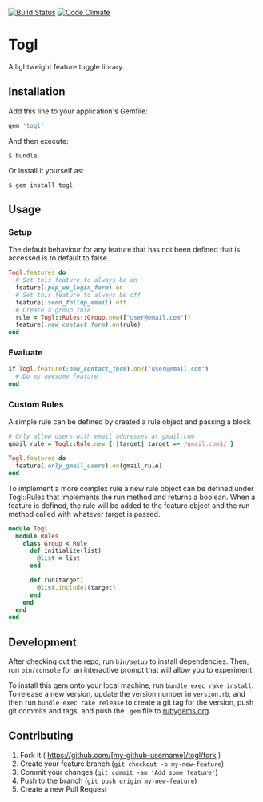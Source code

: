 [![Build Status](https://travis-ci.org/codebreakdown/togl.svg?branch=master)](https://travis-ci.org/codebreakdown/togl)
[![Code Climate](https://img.shields.io/codeclimate/github/codebreakdown/togl.svg)](https://codeclimate.com/github/codebreakdown/togl)

# Togl

A lightweight feature toggle library.

## Installation

Add this line to your application's Gemfile:

```ruby
gem 'togl'
```

And then execute:

    $ bundle

Or install it yourself as:

    $ gem install togl

## Usage

### Setup

The default behaviour for any feature that has not been defined that is accessed is to default to false.

```ruby
Togl.features do
  # Set this feature to always be on
  feature(:pop_up_login_form).on 
  # Set this feature to always be off
  feature(:send_follup_email).off
  # Create a group rule
  rule = Togl::Rules::Group.new(["user@email.com"])
  feature(:new_contact_form).on(rule)
end
```

### Evaluate

```ruby
if Togl.feature(:new_contact_form).on?("user@email.com")
  # Do my awesome feature
end
```

### Custom Rules

A simple rule can be defined by created a rule object and passing a block

```ruby
# Only allow users with email addresses at gmail.com
gmail_rule = Togl::Rule.new { |target| target =~ /gmail.com$/ }

Togl.features do
  feature(:only_gmail_users).on(gmail_rule)
end
```

To implement a more complex rule a new rule object can be defined under Togl::Rules that implements the run method and returns a boolean. When a feature is defined, the rule will be added to the feature object and the run method called with whatever target is passed.

```ruby
module Togl
  module Rules
    class Group < Rule
      def initialize(list)
        @list = list
      end

      def run(target)
        @list.include?(target)
      end
    end
  end
end
```

## Development

After checking out the repo, run `bin/setup` to install dependencies. Then, run `bin/console` for an interactive prompt that will allow you to experiment.

To install this gem onto your local machine, run `bundle exec rake install`. To release a new version, update the version number in `version.rb`, and then run `bundle exec rake release` to create a git tag for the version, push git commits and tags, and push the `.gem` file to [rubygems.org](https://rubygems.org).

## Contributing

1. Fork it ( https://github.com/[my-github-username]/togl/fork )
2. Create your feature branch (`git checkout -b my-new-feature`)
3. Commit your changes (`git commit -am 'Add some feature'`)
4. Push to the branch (`git push origin my-new-feature`)
5. Create a new Pull Request
